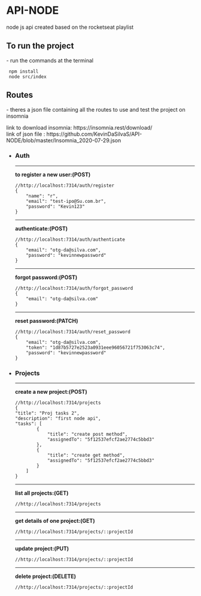 # API-NODE
node js api created based on the rocketseat playlist

<H2>To run the project</H2>
<p> - run the commands at the terminal</p>

```
 npm install
 node src/index
```

<H2>Routes</H2>
<p> - theres a json file containing all the routes to use and test the project on insomnia</p>
<a target="_blank" href"https://insomnia.rest/download/"> link to download insomnia: https://insomnia.rest/download/</a><br>
<a target="_blank" href"https://insomnia.rest/download/"> link of json file : https://github.com/KevinDaSilvaS/API-NODE/blob/master/Insomnia_2020-07-29.json</a>
 
* <H3>Auth</H3>
 	<hr>
	<b><p> to register a new user:(POST)</p></b>

	```
	//http://localhost:7314/auth/register
	{ 
		"name": "r",
		"email": "test-ipo@Su.com.br",
		"password": "Kevin123"
	}
	```
	<hr>
	<b><p> authenticate:(POST)</p></b>

	```
	//http://localhost:7314/auth/authenticate
	{
		"email": "otg-da@silva.com",
		"password": "kevinnewpassword"
	}
	```
	<hr>
	<b>
	<p> forgot password:(POST)</p></b>

	```
	//http://localhost:7314/auth/forgot_password
	{
		"email": "otg-da@silva.com"
	}
	```
	<hr>
	<b>
	<p> reset password:(PATCH)</p></b>

	```
	//http://localhost:7314/auth/reset_password
	{
		"email": "otg-da@silva.com",
		"token": "1d87b5727e2523a0931eee96056721f753063c74",
		"password": "kevinnewpassword"
	}
	```
	
* <H3>Projects</H3>
 	<hr>
	<b><p> create a new project:(POST)</p></b>

	```
	//http://localhost:7314/projects
	{
	"title": "Proj tasks 2",
	"description": "first node api",
	"tasks": [
			{
				"title": "create post method",
				"assignedTo": "5f12537efcf2ae2774c5bbd3"
			},
			{
				"title": "create get method",
				"assignedTo": "5f12537efcf2ae2774c5bbd3"
			}
		]
	}
	```
	<hr>
	<b><p> list all projects:(GET)</p></b>

	```
	//http://localhost:7314/projects

	```
	<hr>
	<b>
	<p> get details of one project:(GET)</p></b>

	```
	//http://localhost:7314/projects/::projectId

	```
	<hr>
	<b>
	<p> update project:(PUT)</p></b>

	```
	//http://localhost:7314/projects/::projectId

	```
	
	<hr>
	<b>
	<p> delete project:(DELETE)</p></b>

	```
	//http://localhost:7314/projects/::projectId

	```
